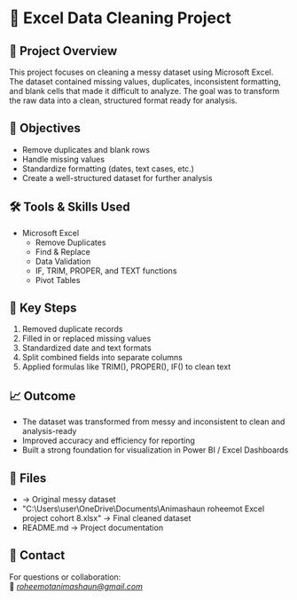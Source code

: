 # 🧹 Excel Data Cleaning Project  
## 📌 Project Overview  
This project focuses on cleaning a messy dataset using Microsoft Excel. The dataset contained missing values, duplicates, inconsistent formatting, and blank cells that made it difficult to analyze. The goal was to transform the raw data into a clean, structured format ready for analysis.  

## 🎯 Objectives  
- Remove duplicates and blank rows  
- Handle missing values  
- Standardize formatting (dates, text cases, etc.)  
- Create a well-structured dataset for further analysis  

## 🛠 Tools & Skills Used  
- Microsoft Excel  
  - Remove Duplicates  
  - Find & Replace  
  - Data Validation  
  - IF, TRIM, PROPER, and TEXT functions  
  - Pivot Tables  

## 🔑 Key Steps  
1. Removed duplicate records  
2. Filled in or replaced missing values  
3. Standardized date and text formats  
4. Split combined fields into separate columns  
5. Applied formulas like TRIM(), PROPER(), IF() to clean text  

## 📈 Outcome  
- The dataset was transformed from messy and inconsistent to clean and analysis-ready  
- Improved accuracy and efficiency for reporting  
- Built a strong foundation for visualization in Power BI / Excel Dashboards  

## 📂 Files  
-  → Original messy dataset  
- "C:\Users\user\OneDrive\Documents\Animashaun roheemot Excel project cohort 8.xlsx" → Final cleaned dataset  
- README.md → Project documentation  
## 📧 Contact  
For questions or collaboration:  
📩 *roheemotanimashaun@gmail.com*
